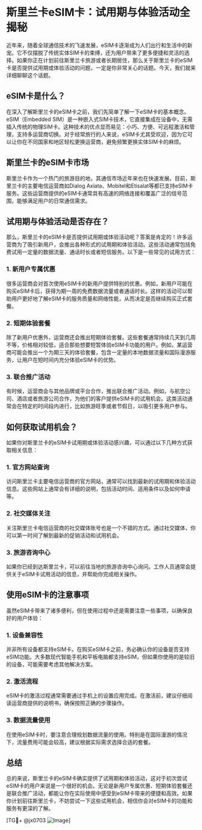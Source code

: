 # 斯里兰卡eSIM卡：试用期与体验活动全揭秘

近年来，随着全球通信技术的飞速发展，eSIM卡逐渐成为人们出行和生活中的新宠。它不仅摆脱了传统实体SIM卡的束缚，还为用户带来了更多便捷和灵活的选择。如果你正在计划前往斯里兰卡旅游或者长期居住，那么关于斯里兰卡的eSIM卡是否提供试用期或体验活动的问题，一定是你非常关心的话题。今天，我们就来详细聊聊这个话题。

## eSIM卡是什么？

在深入了解斯里兰卡的eSIM卡之前，我们先简单了解一下eSIM卡的基本概念。eSIM（Embedded SIM）是一种嵌入式SIM卡技术，它直接集成在设备中，无需插入传统的物理SIM卡。这种技术的优点显而易见：小巧、方便、可远程激活和管理，支持多运营商切换。对于经常旅行的人来说，eSIM卡尤其受欢迎，因为它可以让你在不同国家和地区轻松更换运营商，避免频繁更换实体SIM卡的麻烦。

## 斯里兰卡的eSIM卡市场

斯里兰卡作为一个热门的旅游目的地，其通信市场近年来也在快速发展。目前，斯里兰卡的主要电信运营商如Dialog Axiata、Mobitel和Etisalat等都已支持eSIM卡服务。这些运营商提供的eSIM卡通常具有高速的网络连接和覆盖广泛的信号范围，能够满足用户的日常通信需求。

## 试用期与体验活动是否存在？

那么，斯里兰卡的eSIM卡是否提供试用期或体验活动呢？答案是肯定的！许多运营商为了吸引新用户，会推出各种形式的试用期和体验活动。这些活动通常包括免费试用一定量的数据流量、通话时长或者短信服务。以下是一些常见的试用方式：

### 1. 新用户专属优惠

很多运营商会对首次使用eSIM卡的新用户提供特别的优惠。例如，新用户可能在购买eSIM卡后，获得为期一周的免费数据流量或者通话时长。这样的活动可以帮助用户更好地了解eSIM卡的服务质量和网络性能，从而决定是否继续购买正式套餐。

### 2. 短期体验套餐

除了新用户优惠外，运营商还会推出短期体验套餐。这些套餐通常持续几天到几周不等，价格相对较低，适合那些想要短暂体验eSIM卡功能的用户。例如，某运营商可能会推出一个为期三天的体验套餐，包含一定量的本地数据流量和国际漫游服务，让用户在短时间内充分体验eSIM卡的优势。

### 3. 联合推广活动

有时候，运营商会与其他品牌或平台合作，推出联合推广活动。例如，与航空公司、酒店或者旅游公司合作，为他们的客户提供eSIM卡的试用机会。这类活动通常会在特定的时间段内进行，比如旅游旺季或者节假日，以吸引更多用户参与。

## 如何获取试用机会？

如果你对斯里兰卡的eSIM卡试用期或体验活动感兴趣，可以通过以下几种方式获取相关信息：

### 1. 官方网站查询

访问斯里兰卡主要电信运营商的官方网站，通常可以找到最新的试用期和体验活动信息。这些网站上通常会有详细的说明，包括活动时间、适用条件以及如何申请等。

### 2. 社交媒体关注

关注斯里兰卡电信运营商的社交媒体账号也是一个不错的方式。通过社交媒体，你可以第一时间了解到最新的促销活动和试用机会。

### 3. 旅游咨询中心

如果你已经到达斯里兰卡，可以前往当地的旅游咨询中心询问。工作人员通常会提供关于eSIM卡试用活动的信息，并帮助你完成相关操作。

## 使用eSIM卡的注意事项

虽然eSIM卡带来了诸多便利，但在使用过程中还是需要注意一些事项，以确保良好的用户体验：

### 1. 设备兼容性

并非所有设备都支持eSIM卡。在购买eSIM卡之前，务必确认你的设备是否支持eSIM功能。大多数现代智能手机和平板电脑都支持eSIM，但如果你使用的是较旧的设备，可能需要考虑其他解决方案。

### 2. 激活流程

eSIM卡的激活过程通常需要通过手机上的设置应用完成。在激活前，建议仔细阅读运营商提供的说明书，确保按照正确的步骤操作。

### 3. 数据流量使用

在使用eSIM卡时，要注意合理规划数据流量的使用。特别是在国际漫游的情况下，流量费用可能会较高，建议根据实际需求选择合适的套餐。

## 总结

总的来说，斯里兰卡的eSIM卡确实提供了试用期和体验活动，这对于初次尝试eSIM卡的用户来说是一个很好的机会。无论是新用户专属优惠、短期体验套餐还是联合推广活动，都能让你在实际使用中感受到eSIM卡带来的便捷和高效。如果你计划前往斯里兰卡，不妨尝试一下这些试用机会，相信你会对eSIM卡的功能和服务有更深的了解。

[TG💪+ @jx0703 ![Image](https://github.com/user-attachments/assets/dbca1d08-cadb-493c-b0ec-ad6f7a83f270)]
